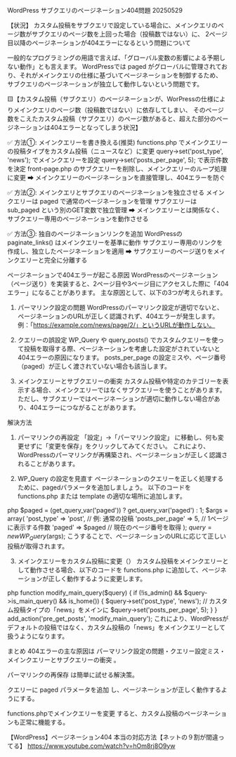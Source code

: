 WordPress サブクエリのページネーション404問題 20250529

【状況】
カスタム投稿をサブクエリで設定している場合に、メインクエリのページ数がサブクエリのページ数を上回った場合（投稿数ではない）に、
2ページ目以降のページネーションが404エラーになるという問題について

一般的なプログラミングの用語で言えば、「グローバル変数の影響による予期しない動作」とも言えます。
WordPressでは paged がグローバルに管理されており、それがメインクエリの仕様に基づいてページネーションを制御するため、
サブクエリのページネーションが独立して動作しないという問題です。

🟨【カスタム投稿（サブクエリ）のページネーションが、WorPressの仕様によりメインクエリのページ数（投稿数ではない）に依存してしまい、
そのページ数をこえたカスタム投稿（サブクエリ）のページ数があると、超えた部分のページネーションは404エラーとなってしまう状況】


✅ 方法①: メインクエリーを書き換える(推奨)
functions.php でメインクエリーの投稿タイプをカスタム投稿（ニュースなど）に変更
query->set('post_type', 'news'); でメインクエリーを設定
query->set('posts_per_page', 5); で表示件数を決定
front-page.php のサブクエリーを削除し、メインクエリーのループ処理に変更 ➡ メインクエリーのページネーションを直接管理し、404エラーを防ぐ

✅ 方法②: メインクエリとサブクエリのページネーションを独立させる
メインクエリーは paged で通常のページネーションを管理
サブクエリーは sub_paged という別のGET変数で独立管理 ➡ メインクエリーとは関係なく、サブクエリー専用のページネーションを動作させる

✅ 方法③: 独自のページネーションリンクを追加
WordPressの paginate_links() はメインクエリーを基準に動作
サブクエリー専用のリンクを作成し、独立したページネーションを適用 ➡ サブクエリーのページ送りをメインクエリーと完全に分離する


ページネーションで404エラーが起こる原因
WordPressのページネーション（ページ送り）を実装すると、2ページ目や3ページ目にアクセスした際に「404エラー」になることがあります。
主な原因として、以下の3つが考えられます。

1. パーマリンク設定の問題
WordPressのパーマリンク設定が適切でないと、ページネーションのURLが正しく認識されず、404エラーが発生します。
例：「https://example.com/news/page/2/」というURLが動作しない。

2. クエリーの誤設定
WP_Query や query_posts() でカスタムクエリーを使って投稿を取得する際、ページネーションを考慮した設定がされていないと404エラーの原因になります。
posts_per_page の設定ミスや、ページ番号（paged）が正しく渡されていない場合も該当します。

3. メインクエリーとサブクエリーの衝突
カスタム投稿や特定のカテゴリーを表示する場合、メインクエリーではなくサブクエリーを使うことがあります。
ただし、サブクエリーではページネーションが適切に動作しない場合があり、404エラーにつながることがあります。

解決方法
1. パーマリンクの再設定
「設定」→「パーマリンク設定」 に移動し、何も変更せずに「変更を保存」をクリックしてみてください。 
これにより、WordPressのパーマリンクが再構築され、ページネーションが正しく認識されることがあります。

2. WP_Query の設定を見直す
ページネーションのクエリーを正しく処理するために、pagedパラメータを追加しましょう。 
以下のコードを functions.php または template の適切な場所に追加します。

php
$paged = (get_query_var('paged')) ? get_query_var('paged') : 1;
$args = array(
    'post_type' => 'post',  // 例: 通常の投稿
    'posts_per_page' => 5,   // 1ページに表示する件数
    'paged' => $paged        // 現在のページ番号を取得
);
$query = new WP_Query($args);
こうすることで、ページネーションのURLに応じて正しい投稿が取得されます。

3. メインクエリーをカスタム投稿に変更（）
カスタム投稿をメインクエリーとして動作させる場合、以下のコードを functions.php に追加して、ページネーションが正しく動作するように変更します。

php
function modify_main_query($query) {
    if (!is_admin() && $query->is_main_query() && is_home()) {
        $query->set('post_type', 'news'); // カスタム投稿タイプの「news」をメインに
        $query->set('posts_per_page', 5);
    }
}
add_action('pre_get_posts', 'modify_main_query');
これにより、WordPressがデフォルトの投稿ではなく、カスタム投稿の「news」をメインクエリーとして扱うようになります。

まとめ
404エラーの主な原因は パーマリンク設定の問題・クエリー設定ミス・メインクエリーとサブクエリーの衝突 。

パーマリンクの再保存 は簡単に試せる解決策。

クエリーに paged パラメータを追加 し、ページネーションが正しく動作するようにする。

functions.phpでメインクエリーを変更 すると、カスタム投稿のページネーションも正常に機能する。


【WordPress】ページネーション404 本当の対応方法【ネットの９割が間違ってる】
 https://www.youtube.com/watch?v=hOm8rj8O9yw